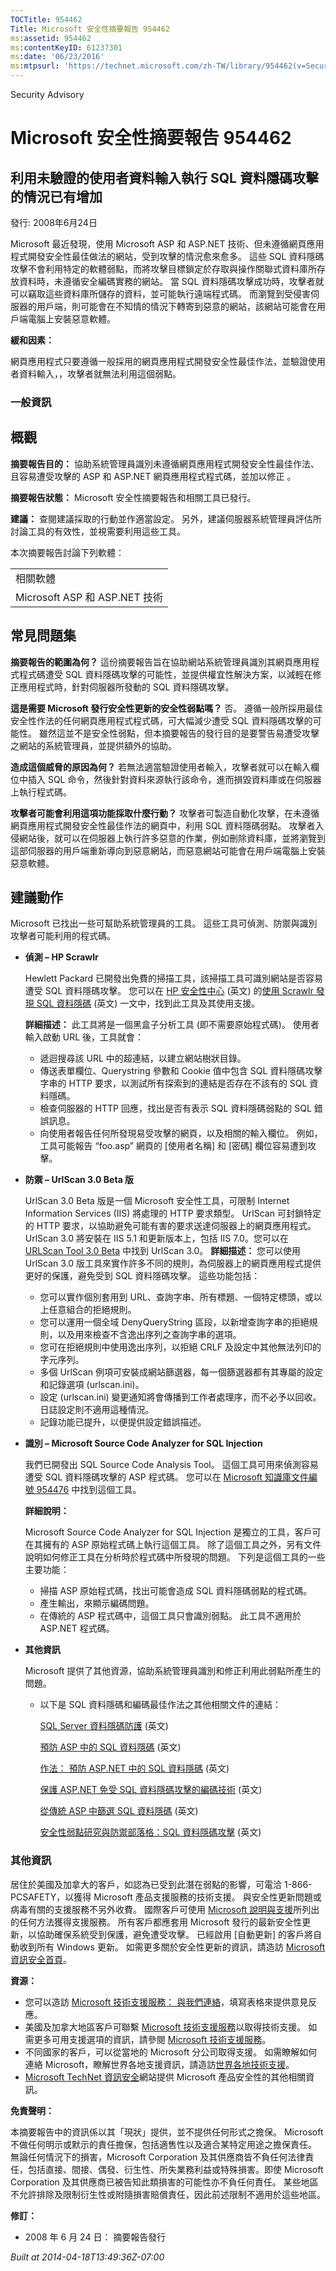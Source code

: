 ```yaml
---
TOCTitle: 954462
Title: Microsoft 安全性摘要報告 954462
ms:assetid: 954462
ms:contentKeyID: 61237301
ms:date: '06/23/2016'
ms:mtpsurl: 'https://technet.microsoft.com/zh-TW/library/954462(v=Security.10)'
---
```


Security Advisory

Microsoft 安全性摘要報告 954462
===============================

利用未驗證的使用者資料輸入執行 SQL 資料隱碼攻擊的情況已有增加
-------------------------------------------------------------

發行: 2008年6月24日

Microsoft 最近發現，使用 Microsoft ASP 和 ASP.NET 技術、但未遵循網頁應用程式開發安全性最佳做法的網站，受到攻擊的情況愈來愈多。 這些 SQL 資料隱碼攻擊不會利用特定的軟體弱點，而將攻擊目標鎖定於存取與操作關聯式資料庫所存放資料時，未遵循安全編碼實務的網站。 當 SQL 資料隱碼攻擊成功時，攻擊者就可以竊取這些資料庫所儲存的資料，並可能執行遠端程式碼。 而瀏覽到受侵害伺服器的用戶端，則可能會在不知情的情況下轉寄到惡意的網站，該網站可能會在用戶端電腦上安裝惡意軟體。

**緩和因素：**

網頁應用程式只要遵循一般採用的網頁應用程式開發安全性最佳作法，並驗證使用者資料輸入，，攻擊者就無法利用這個弱點。

### 一般資訊

概觀
----

<span></span>
**摘要報告目的：** 協助系統管理員識別未遵循網頁應用程式開發安全性最佳作法、且容易遭受攻擊的 ASP 和 ASP.NET 網頁應用程式程式碼，並加以修正 。

**摘要報告狀態：** Microsoft 安全性摘要報告和相關工具已發行。

**建議：** 查閱建議採取的行動並作適當設定。 另外，建議伺服器系統管理員評估所討論工具的有效性，並視需要利用這些工具。

本次摘要報告討論下列軟體：

|                               |
|-------------------------------|
| 相關軟體                      |
| Microsoft ASP 和 ASP.NET 技術 |

常見問題集
----------

<span></span>
**摘要報告的範圍為何？**
這份摘要報告旨在協助網站系統管理員識別其網頁應用程式程式碼遭受 SQL 資料隱碼攻擊的可能性，並提供權宜性解決方案，以減輕在修正應用程式時，針對伺服器所發動的 SQL 資料隱碼攻擊。

**這是需要 Microsoft 發行安全性更新的安全性弱點嗎？**
否。 遵循一般所採用最佳安全性作法的任何網頁應用程式程式碼，可大幅減少遭受 SQL 資料隱碼攻擊的可能性。 雖然這並不是安全性弱點，但本摘要報告的發行目的是要警告易遭受攻擊之網站的系統管理員，並提供額外的協助。

**造成這個威脅的原因為何？**
若無法適當驗證使用者輸入，攻擊者就可以在輸入欄位中插入 SQL 命令，然後針對資料來源執行該命令，進而損毀資料庫或在伺服器上執行程式碼。

**攻擊者可能會利用這項功能採取什麼行動？**
攻擊者可製造自動化攻擊，在未遵循網頁應用程式開發安全性最佳作法的網頁中，利用 SQL 資料隱碼弱點。 攻擊者入侵網站後，就可以在伺服器上執行許多惡意的作業，例如刪除資料庫，並將瀏覽到這部伺服器的用戶端重新導向到惡意網站，而惡意網站可能會在用戶端電腦上安裝惡意軟體。

建議動作
--------

<span></span>
Microsoft 已找出一些可幫助系統管理員的工具。 這些工具可偵測、防禦與識別攻擊者可能利用的程式碼。

-   **偵測 – HP Scrawlr**

    Hewlett Packard 已開發出免費的掃描工具，該掃描工具可識別網站是否容易遭受 SQL 資料隱碼攻擊。 您可以在 [HP 安全性中心](http://www.communities.hp.com/securitysoftware/) (英文) 的[使用 Scrawlr 發現 SQL 資料隱碼](http://www.communities.hp.com/securitysoftware/blogs/spilabs/archive/2008/06/23/finding-sql-injection-with-scrawlr.aspx) (英文) 一文中，找到此工具及其使用支援。

    **詳細描述：**
    此工具將是一個黑盒子分析工具 (即不需要原始程式碼)。 使用者輸入啟動 URL 後，工具就會：

    -   遞迴搜尋該 URL 中的超連結，以建立網站樹狀目錄。
    -   傳送表單欄位、Querystring 參數和 Cookie 值中包含 SQL 資料隱碼攻擊字串的 HTTP 要求，以測試所有探索到的連結是否存在不該有的 SQL 資料隱碼。
    -   檢查伺服器的 HTTP 回應，找出是否有表示 SQL 資料隱碼弱點的 SQL 錯誤訊息。
    -   向使用者報告任何所發現易受攻擊的網頁，以及相關的輸入欄位。 例如，工具可能報告 “foo.asp” 網頁的 \[使用者名稱\] 和 \[密碼\] 欄位容易遭到攻擊。

-   **防禦 – UrlScan 3.0 Beta 版**

    UrlScan 3.0 Beta 版是一個 Microsoft 安全性工具，可限制 Internet Information Services (IIS) 將處理的 HTTP 要求類型。 UrlScan 可封鎖特定的 HTTP 要求，以協助避免可能有害的要求送達伺服器上的網頁應用程式。 UrlScan 3.0 將安裝在 IIS 5.1 和更新版本上，包括 IIS 7.0。您可以在 [URLScan Tool 3.0 Beta](http://learn.iis.net/page.aspx/473/using-urlscan) 中找到 UrlScan 3.0。
    **詳細描述：**
    您可以使用 UrlScan 3.0 版工具來實作許多不同的規則，為伺服器上的網頁應用程式提供更好的保護，避免受到 SQL 資料隱碼攻擊。 這些功能包括：

    -   您可以實作個別套用到 URL、查詢字串、所有標題、一個特定標頭，或以上任意組合的拒絕規則。
    -   您可以運用一個全域 DenyQueryString 區段，以新增查詢字串的拒絕規則，以及用來檢查不含逸出序列之查詢字串的選項。
    -   您可在拒絕規則中使用逸出序列，以拒絕 CRLF 及設定中其他無法列印的字元序列。
    -   多個 UrlScan 例項可安裝成網站篩選器，每一個篩選器都有其專屬的設定和記錄選項 (urlscan.ini)。
    -   設定 (urlscan.ini) 變更通知將會傳播到工作者處理序，而不必予以回收。 日誌設定則不適用這種情況。
    -   記錄功能已提升，以便提供設定錯誤描述。

-   **識別 – Microsoft Source Code Analyzer for SQL Injection**

    我們已開發出 SQL Source Code Analysis Tool。 這個工具可用來偵測容易遭受 SQL 資料隱碼攻擊的 ASP 程式碼。 您可以在 [Microsoft 知識庫文件編號 954476](http://support.microsoft.com/kb/954476) 中找到這個工具。

    **詳細說明：**

    Microsoft Source Code Analyzer for SQL Injection 是獨立的工具，客戶可在其擁有的 ASP 原始程式碼上執行這個工具。 除了這個工具之外，另有文件說明如何修正工具在分析時於程式碼中所發現的問題。 下列是這個工具的一些主要功能：

    -   掃描 ASP 原始程式碼，找出可能會造成 SQL 資料隱碼弱點的程式碼。
    -   產生輸出，來顯示編碼問題。
    -   在傳統的 ASP 程式碼中，這個工具只會識別弱點。 此工具不適用於 ASP.NET 程式碼。

-   **其他資訊**

    Microsoft 提供了其他資源，協助系統管理員識別和修正利用此弱點所產生的問題。

    -   以下是 SQL 資料隱碼和編碼最佳作法之其他相關文件的連結：

        [SQL Server 資料隱碼防護](http://msdn.microsoft.com/en-us/library/aa224806.aspx) (英文)

        [預防 ASP 中的 SQL 資料隱碼](http://msdn.microsoft.com/en-us/library/cc676512.aspx) (英文)

        [作法： 預防 ASP.NET 中的 SQL 資料隱碼](http://msdn.microsoft.com/en-us/library/ms998271.aspx) (英文)

        [保護 ASP.NET 免受 SQL 資料隱碼攻擊的編碼技術](http://forums.asp.net/t/1254125.aspx) (英文)

        [從傳統 ASP 中篩選 SQL 資料隱碼](http://blogs.iis.net/nazim/archive/2008/04/28/filtering-sql-injection-from-classic-asp.aspx) (英文)

        [安全性弱點研究與防禦部落格：SQL 資料隱碼攻擊](http://blogs.technet.com/swi/archive/2008/05/29/sql-injection-attack.aspx) (英文)

### 其他資訊

居住於美國及加拿大的客戶，如認為已受到此潛在弱點的影響，可電洽 1-866-PCSAFETY，以獲得 Microsoft 產品支援服務的技術支援。 與安全性更新問題或病毒有關的支援服務不另外收費。 國際客戶可使用 [Microsoft 說明與支援](http://support.microsoft.com/)所列出的任何方法獲得支援服務。
所有客戶都應套用 Microsoft 發行的最新安全性更新，以協助確保系統受到保護，避免遭受攻擊。 已經啟用 \[自動更新\] 的客戶將自動收到所有 Windows 更新。 如需更多關於安全性更新的資訊，請造訪 [Microsoft 資訊安全首頁](http://www.microsoft.com/taiwan/security/default.mspx)。

**資源：**

-   您可以造訪 [Microsoft 技術支援服務： 與我們連絡](https://support.microsoft.com/common/survey.aspx?scid=sw;en;1257&amp;showpage=1&amp;ws=technet&amp;sd=tech)，填寫表格來提供意見反應。
-   美國及加拿大地區客戶可聯繫 [Microsoft 技術支援服務](http://go.microsoft.com/fwlink/?linkid=21131)以取得技術支援。 如需更多可用支援選項的資訊，請參閱 [Microsoft 技術支援服務](http://support.microsoft.com/)。
-   不同國家的客戶，可以從當地的 Microsoft 分公司取得支援。 如需瞭解如何連絡 Microsoft，瞭解世界各地支援資訊，請造訪[世界各地技術支援](http://go.microsoft.com/fwlink/?linkid=21155)。
-   [Microsoft TechNet 資訊安全](http://www.microsoft.com/taiwan/technet/security/default.mspx)網站提供 Microsoft 產品安全性的其他相關資訊。

**免責聲明：**

本摘要報告中的資訊係以其「現狀」提供，並不提供任何形式之擔保。 Microsoft 不做任何明示或默示的責任擔保，包括適售性以及適合某特定用途之擔保責任。 無論任何情況下的損害，Microsoft Corporation 及其供應商皆不負任何法律責任，包括直接、間接、偶發、衍生性、所失業務利益或特殊損害。即使 Microsoft Corporation 及其供應商已被告知此類損害的可能性亦不負任何責任。 某些地區不允許排除及限制衍生性或附隨損害賠償責任，因此前述限制不適用於這些地區。

**修訂：**

-   2008 年 6 月 24 日： 摘要報告發行

*Built at 2014-04-18T13:49:36Z-07:00*
